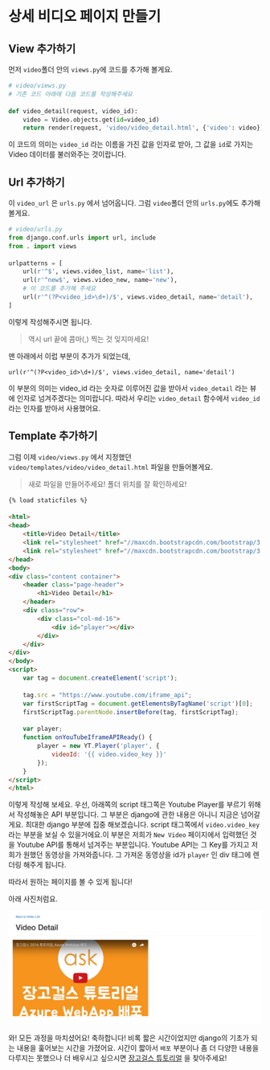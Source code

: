 # 상세 비디오 페이지 만들기

## View 추가하기

먼저 `video`폴더 안의 `views.py`에 코드를 추가해 볼게요.

```python
# video/views.py
# 기존 코드 아래에 다음 코드를 작성해주세요

def video_detail(request, video_id):
    video = Video.objects.get(id=video_id)
    return render(request, 'video/video_detail.html', {'video': video})
```

이 코드의 의미는 `video_id` 라는 이름을 가진 값을 인자로 받아, 그 값을 `id`로 가지는 Video 데이터를 불러와주는 것이랍니다.

## Url 추가하기

이 `video_url` 은 `urls.py` 에서 넘어옵니다. 그럼 `video`폴더 안의 `urls.py`에도 추가해 볼게요.

```python
# video/urls.py
from django.conf.urls import url, include
from . import views

urlpatterns = [
    url(r'^$', views.video_list, name='list'),
    url(r'^new$', views.video_new, name='new'),
    # 이 코드를 추가해 주세요
    url(r'^(?P<video_id>\d+)/$', views.video_detail, name='detail'),
]
```

이렇게 작성해주시면 됩니다.

> 역시 url 끝에 콤마\(,\) 찍는 것 잊지마세요!

맨 아래에서 이럽 부분이 추가가 되었는데, 

```
url(r'^(?P<video_id>\d+)/$', views.video_detail, name='detail')
```

이 부분의 의미는 video\_id 라는 숫자로 이루어진 값을 받아서 `video_detail` 라는 뷰에 인자로 넘겨주겠다는 의미랍니다. 따라서 우리는 `video_detail` 함수에서 `video_id` 라는 인자를 받아서 사용했어요.

## Template 추가하기

그럼 이제 `video/views.py` 에서 지정했던 `video/templates/video/video_detail.html` 파일을 만들어볼게요.

> 새로 파일을 만들어주세요! 폴더 위치를 잘 확인하세요!

```html
{% load staticfiles %}

<html>
<head>
    <title>Video Detail</title>
    <link rel="stylesheet" href="//maxcdn.bootstrapcdn.com/bootstrap/3.2.0/css/bootstrap.min.css">
    <link rel="stylesheet" href="//maxcdn.bootstrapcdn.com/bootstrap/3.2.0/css/bootstrap-theme.min.css">
</head>
<body>
<div class="content container">
    <header class="page-header">
        <h1>Video Detail</h1>
    </header>
    <div class="row">
        <div class="col-md-16">
            <div id="player"></div>
        </div>
    </div>
</div>
</body>
<script>
    var tag = document.createElement('script');

    tag.src = "https://www.youtube.com/iframe_api";
    var firstScriptTag = document.getElementsByTagName('script')[0];
    firstScriptTag.parentNode.insertBefore(tag, firstScriptTag);

    var player;
    function onYouTubeIframeAPIReady() {
        player = new YT.Player('player', {
            videoId: '{{ video.video_key }}'
        });
    }
</script>
</html>
```

이렇게 작성해 보세요. 우선, 아래쪽의 script 태그쪽은 Youtube Player를 부르기 위해서 작성해놓은 API 부분입니다. 그 부분은 django에 관한 내용은 아니니 지금은 넘어갈게요. 최대한 django 부분에 집중 해보겠습니다. script 태그쪽에서 `video.video_key` 라는 부분을 보실 수 있을거에요.이 부분은 저희가 `New Video` 페이지에서 입력했던 것을 Youtube API를 통해서 넘겨주는 부분입니다. Youtube API는 그 Key를 가지고 저희가 원했던 동영상을 가져와줍니다. 그 가져온 동영상을 id가 `player` 인 div 태그에 렌더링 해주게 됩니다.

따라서 원하는 페이지를 볼 수 있게 됩니다!

아래 사진처럼요.

![](/assets/video-detail.png)

와! 모든 과정을 마치셨어요! 축하합니다! 비록 짧은 시간이었지만 django의 기초가 되는 내용을 훑어보는 시간을 가졌어요. 시간이 짧아서 `배포` 부분이나 좀 더 다양한 내용을 다루지는 못했으나 더 배우시고 싶으시면 [장고걸스 튜토리얼](https://djangogirlsseoul.gitbooks.io/tutorial/content/) 을 찾아주세요!

